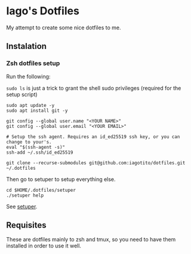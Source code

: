 # Iago's Dotfiles

My attempt to create some nice dotfiles to me.

## Instalation

### Zsh dotfiles setup

Run the following:

`sudo ls` is just a trick to grant the shell sudo privileges (required for the setup script)
```shell
sudo apt update -y
sudo apt install git -y

git config --global user.name "<YOUR NAME>"
git config --global user.email "<YOUR EMAIL>"

# Setup the ssh agent. Requires an id_ed25519 ssh key, or you can change to your's.
eval "$(ssh-agent -s)"
ssh-add ~/.ssh/id_ed25519

git clone --recurse-submodules git@github.com:iagotito/dotfiles.git ~/.dotfiles
```

Then go to setuper to setup everything else.

```shell
cd $HOME/.dotfiles/setuper
./setuper help
```

See [setuper](https://github.com/iagotito/setuper).

## Requisites

These are dotfiles mainly to zsh and tmux, so you need to have them
installed in order to use it well.
